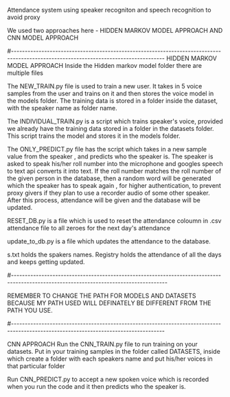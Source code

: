 Attendance system using speaker recogniton and speech recognition to avoid proxy 


We used two approaches here - HIDDEN MARKOV MODEL APPROACH AND CNN MODEL APPROACH 

#-------------------------------------------------------------------------------------------------------------------------------------
HIDDEN MARKOV MODEL APPROACH 
Inside the Hidden markov model folder there are multiple files

The NEW_TRAIN.py file is used to train a new user. It takes in 5 voice samples from the user and trains on it and then stores the voice model in the models folder.
The training data is stored in a folder inside the dataset, with the speaker name as folder name.

The INDIVIDUAL_TRAIN.py is a script which trains speaker's voice, provided we already have the training data stored in a folder in the datasets folder. 
This script trains the model and stores it in the models folder.

The ONLY_PREDICT.py file has the script which takes in a new sample value from the speaker , and  predicts who the speaker is. The speaker is asked to speak his/her roll number into the microphone and googles speech to text api converts it into text. If the roll number matches the roll number of the given person in the database, then a random word will be generated which the speaker has to speak again , for higher authentication, to prevent proxy givers if they plan to use a recorder audio of some other speaker.
After this process, attendance will be given and the database will be updated.

RESET_DB.py is a file which is used to reset the  attendance coloumn in .csv attendance file to all zeroes for the next day's attendance

update_to_db.py is a file which updates the attendance to the database.

s.txt holds the spakers names.
Registry holds the attendance of all the days and keeps getting updated.


#--------------------------------------------------------------------------------------------------------------------------------------

REMEMBER TO CHANGE THE PATH FOR MODELS AND DATASETS BECAUSE MY PATH USED WILL DEFINATELY BE DIFFERENT FROM THE PATH YOU USE.


#-------------------------------------------------------------------------------------------------------------------------------------

CNN APPROACH
Run the CNN_TRAIN.py file to run training on your datasets. Put in your training samples in the folder called DATASETS, inside which create a folder with each speakers name and put his/her voices in that particular folder

Run CNN_PREDICT.py to accept a new spoken voice which is recorded when you run the code and it then predicts who the speaker is.

